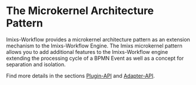 # The Microkernel Architecture Pattern

Imixs-Workflow provides a microkernel architecture pattern as an extension mechanism to the Imixs-Workflow Engine. The Imixs microkernel pattern allows you to add additional features to the Imixs-Workflow engine extending the processing cycle of a BPMN Event as well as a concept for separation and isolation.

Find more details in the sections [Plugin-API](https://www.imixs.org/doc/core/plugin-api.html) and [Adapter-API](https://www.imixs.org/doc/core/adapter-api.html).
